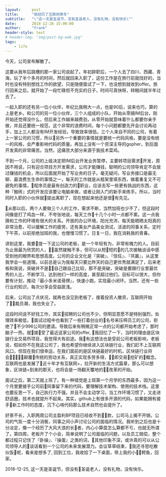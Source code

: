 ```yaml
---
layout:     post
title:      "我经历了互联网寒冬"
subtitle:   "\"这一天是圣诞节，没有圣诞老人，没有礼物，没有快乐\""
date:       2018-12-26 15:00:00
author:     "frank"
header-style: text
# header-img: "img/post-bg-web.jpg"
tags:
    - life
---
```


今天，公司宣布解散了。

这要从我年后跳槽的那一家公司说起了。年初辞职后，一个人去了四川、西藏、青海，玩了半个多月的时间，然后就回来入职了，这份工作是在旅行前就找好的，当时也没有特别想找工作的欲望，只是随便面试了一下，也没想到就收到offer。旅行回来之后，就开始了一段忙碌但不充实的日子，时间可真快呀，转眼间就半年过去了。

一起入职的还有另一位小伙伴，年纪比我稍大一点，也是90后，说来也巧，算的上是老乡。和公司的另一位小伙伴，三个人组成的小队，开始从零搞IM后台，刚开始还觉得没什么，但后来工作越来越费劲，从零开始就意味着什么都要你亲手做，并且还要统一规范，这个非常的浪费时间，每个小问题都要先开会讨论再动手，加上三人都没有IM开发经验，导致效率很低。三个人来自不同的公司，有着上一家公司的习惯，所以另外一个重要的事情就是要统一代码风格，要是没有统一的风格，会严重影响代码的质量。再加上没有一个资深主导的gopher，到后面开发真的非常痛苦。当然，这痛苦大部分来源于我技术菜鸡。

不到一个月，公司的上级决定把IM后台开发业务暂停，主要转项目需求开发，原因不用说，只有迎合项目方开发需求，公司才能赚钱，聪明的公司领导肯定不会放过赚钱的机会，所以后面就开始了写业务的日子。毫无疑问，写业务接口是最无聊、最浪费生生命的事情之一，每天的工作就是从框架里填东西，做着重复又不可避免的事情，程序员是最有创造力的职业，应该去写一些更有挑战的东西，这种『搬砖』式的开发应该要让电脑来做，或者让刚入门的新手来练手。所以，当时同时入职的小伙伴就提出离职了，现在想起来他还是很有先见。

从那以后，两个人要做三个人的工作，需求不断，当然加班也少不了，但这段时间像是打了鸡血一样，不夸张地说，每天工作十几个小时一点都不累。这一点我猜和工作的环境有很大的关系。开放的办公环境，阳光充沛，每天能晒晒太阳真的非常治愈，可以缓解工作的疲劳，还有美女产品美女测试，活波的同事关系，定时下午茶，以前拒绝加班的我，也慢慢习惯了。日复一日，我在消耗我的青春。

讲到这里，我要提一下这公司的老板，是一个年轻有为，非常有魄力的人。目前为止我最为欣赏的人，虽然接触不多，但可以从短短的的几次接触谈话中感受到他的眼界和思想高度。公司的企业文化是『突破』、『信任』、『共赢』，从这里我学会一些道理。以前总是认为我每天只要比昨天的自己更优秀就满足了，后来老板和我说，突破并不是自己跟自己比较，那不是突破，突破是要跟行业里最优秀的人比，不断学习，达到他们一样的高度，甚至超过他们。目标可以很大，但你要有计划，推动『最小多米诺骨牌』，快速小跑，实现最小闭环。当然，还有一些行业的知识，每次分享会受益匪浅。

后来，公司出了点状况，就再也没见到老板了，接着投资人撤资，互联网开始了裁员潮，我也失业了。

这段时间说不好找工作，其实招聘的公司也不少，但明显意愿不是特别强烈，处理效率极低，面试过程中也看到了一些打着创业的名号来压榨员工的公司，拒绝了不少996公司的邀请。导致后来有稍微正常一点的公司都开始考虑了，那时脑子一热，就接受了最近这家公司的offer, 我回忆了一下，当时的理由是区块链行业交易所项目，我觉得大有前途。我有这想法也是受前公司老板影响，老板说，假如你不在我这公司了，我也希望你继续进入区块链行业，我们赶不上互联网风口，但现在我们很幸运，在我们面前的是区块链最好的时机，区块链行业将会颠覆传统的劳动关系，真正实现多劳多得，即交易挖矿的概念。互联网也是发展了近十年才有互联网+，拉开新的生活方式篇章，那么可以想象，区块链+到来的那天，也将会是一场翻天覆地的改革的开始。

面试之后，第二天就上班了。有一种错觉是上班第一个月学的东西最多，因为这一个月里要接手公司前同事留下来的代码，要理解技术架构、使用的技术栈。这里也要反思一下，自己执行力不强，并且不会主动学习，当工作环境习惯了，又走进舒适圈，技术也就提升不起来。其实，github上有很多开源的代码，如果能拥有接手新工作时的态度，沉下心啃代码那么技术自然也会提升了。

好景不长，入职两周公司主盈利BP项目已经收不到款，公司马上揭不开锅，公司的气氛一度十分消极，同事之间小声讨论公司的面临的情况。我听到之后也是十分淡定，像一个经历了大风大浪的长者，内心小算盘怎么算都不亏，也就无所谓了。第四周，老板开了个小会，简单说明了公司面临的问题，以及员工赔偿，整个都过程只记住了『卧操』、『操蛋』之类的词，其他印象不深，或许真的可以从公司领导人的谈话看到一个公司的未来发展潜力。会议草草结束，我还寻思吃散伙饭呢，看来是想多了, 回到工位，我收拾了一下桌面，带上我的小鳄鱼，回家。

2018-12-25, 这一天是圣诞节，但没有圣诞老人，没有礼物，没有快乐。